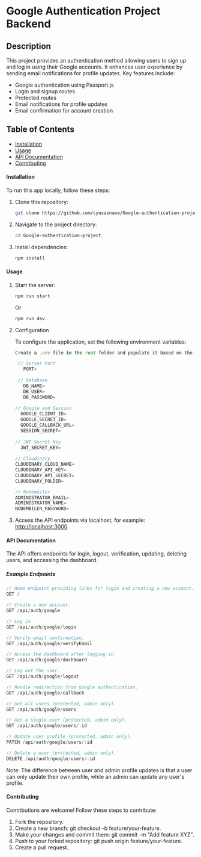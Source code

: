 # Google Authentication Project Backend

## Description

This project provides an authentication method allowing users to sign up and log in using their Google accounts. It enhances user experience by sending email notifications for profile updates. Key features include:

- Google authentication using Passport.js
- Login and signup routes
- Protected routes
- Email notifications for profile updates
- Email confirmation for account creation

## Table of Contents

- [Installation](#installation)
- [Usage](#usage)
- [API Documentation](#api-documentation)
- [Contributing](#contributing)

#### Installation

To run this app locally, follow these steps:

1. Clone this repository:

    ```bash
    git clone https://github.com/cyusasnave/Google-authentication-project.git
    ```

2. Navigate to the project directory:

    ```bash
    cd Google-authentication-project
    ```

3. Install dependencies:

    ```bash
    npm install
    ```

#### Usage

1. Start the server:

    ```bash
    npm run start
    ```
    Or
     ```bash
    npm run dev
    ```
2. Configuration

    To configure the application, set the following environment variables:
    ```ts
    Create a .env file in the root folder and populate it based on the provided .env.example.
    
     // Server Port 
       PORT=
       
     // Database 
       DB_NAME= 
       DB_USER= 
       DB_PASSWORD=
       
    // Google and Session 
      GOOGLE_CLIENT_ID= 
      GOOGLE_SECRET_ID= 
      GOOGLE_CALLBACK_URL= 
      SESSION_SECRET=
      
    // JWT Secret Key 
      JWT_SECRET_KEY=
      
    // Cloudinary 
    CLOUDINARY_CLOUD_NAME=
    CLOUDINARY_API_KEY=
    CLOUDINARY_API_SECRET=
    CLOUDINARY_FOLDER=
    
    // Nodemailer
    ADMINISTRATOR_EMAIL=
    ADMINISTRATOR_NAME=
    NODEMAILER_PASSWORD=
    ```   

3. Access the API endpoints via localhost, for example: [http://localhost:3000](http://localhost:[PORT])

#### API Documentation

The API offers endpoints for login, logout, verification, updating, deleting users, and accessing the dashboard.

##### Example Endpoints
```ts
// Home endpoint providing links for login and creating a new account.
GET /

// Create a new account.
GET /api/auth/google

// Log in
GET /api/auth/google/login

// Verify email confirmation.
GET /api/auth/google/verifyEmail

// Access the dashboard after logging in.
GET /api/auth/google/dashboard

// Log out the user.
GET /api/auth/google/logout

// Handle redirection from Google authentication.
GET /api/auth/google/callback

// Get all users (protected, admin only).
GET /api/auth/google/users

// Get a single user (protected, admin only).
GET /api/auth/google/users/:id

// Update user profile (protected, admin only).
PATCH /api/auth/google/users/:id

// Delete a user (protected, admin only).
DELETE /api/auth/google/users/:id

```

Note: The difference between user and admin profile updates is that a user can only update their own profile, while an admin can update any user's profile.



#### Contributing

Contributions are welcome! Follow these steps to contribute:

1. Fork the repository.
2. Create a new branch: git checkout -b feature/your-feature.
3. Make your changes and commit them: git commit -m "Add feature XYZ".
4. Push to your forked repository: git push origin feature/your-feature.
5. Create a pull request.
